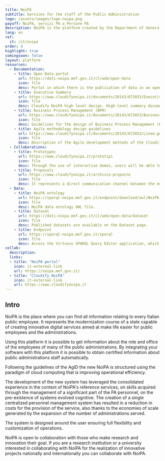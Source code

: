 ```yaml
---
title: NoiPA
subtitle: Services for the staff of the Public Administration
logo: /assets/images/logo-noipa.png
payoff: NoiPA, servizi PA a Persone PA
description: NoiPA is the platform created by the Department of General Administration of Personnel and Services (DAG) of the Ministry of Economy and Finance (MEF) for the management of PA staff. The system works every day to be alongside the Public Administrations, following step by step all aspects related to staff management.
lang: en
ref:
  it: /it/noipa
order: 4
highlight: true
comingsoon: false
layout: platform
resources:
  - Documentation:
    - title: Open Data portal
      url: https://dati-noipa.mef.gov.it/cl/web/open-data
      icon: file
      desc: Portal in which there is the publication of data in an open format, usable and reusable by all developers who are interested in it.
    - title: Executive Summary
      url: https://www.cloudifynoipa.it/documents/20143/672653/Executive-Summary---Cloudify-NoiPA-HL-Design/3f7324a5-d8da-00be-abc5-84bc7bfd405a?version=1.0
      icon: file
      desc: Cloudify NoiPA high level design. High-level summary document of the "Cloudify NoiPA" digital transformation program.
    - title: Business Process Management (BPM)
      url: https://www.cloudifynoipa.it/documents/20143/672653/Business-Process-Management-(BPM)/29137b74-d05a-842e-178f-b6b54eaf54e8?version=1.0
      icon: file
      desc: Guidelines for the design of Business Process Management (BPM). It contains the description of services and the definition of business process configuration.
    - title: Agile methodology design guidelines
      url: https://www.cloudifynoipa.it/documents/20143/672653/Linee-guida-progettazione-metodologia-Agile/ecd4f47e-582d-9ed2-c5f3-c189bb760c5f?version=1.0
      icon: file
      desc: Description of the Agile development methods of the Cloudify NoiPA project.
  - Collaborations:
    - title: Prototypes
      url: https://www.cloudifynoipa.it/prototipi
      icon: file
      desc: Through the use of interactive demos, users will be able to evaluate digital products and services, both pre and post release in production, also favoring the dissemination of new services. Furthermore, selected samples of users may be involved for the usability testing phases, with a view to co-creation of the new platform.
    - title: Proposals
      url: https://www.cloudifynoipa.it/archivio-proposte
      icon: file
      desc: It represents a direct communication channel between the end users of the service and the Administration. It allows the insertion of proposals or new requirements on issues related to the services offered by NoiPA creating a digital bridge between all the levels involved.
  - Data:
    - title: NoiPA ontology
      url: https://sparql-noipa.mef.gov.it/endpoint/download/owl/NoiPA.owl
      icon: file
      desc: NoiPA data ontology OWL file.
    - title: Dataset
      url: https://dati-noipa.mef.gov.it/cl/web/open-data/dataset
      icon: file
      desc: Published datasets are available on the Dataset page.
    - title: Endpoint
      url: https://sparql-noipa.mef.gov.it/sparql
      icon: file
      desc: Access the Virtuoso SPARQL Query Editor application, which will allow you to query the NOIPA Linked Open Data and download the required data.
collab:
  description:
  links:
  - title: "NoiPA portal"
    icon: it-external-link
    url: https://noipa.mef.gov.it/
  - title: "Cloudify NoiPA"
    icon: it-external-link
    url: https://www.cloudifynoipa.it
---
```


## Intro
NoiPA is the place where you can find all information relating to every Italian public employee.
It represents the modernization course of a state capable of creating innovative digital services aimed at
make life easier for public employees and the administrations.

Using this platform it is possible to get information about the role and office of the
employees of many of the public administrations. By integrating your software with this platform it is possible to
obtain certified information about public administrations staff automatically.

Following the guidelines of the AgID the new NoiPA is structured using the paradigm of cloud computing that is improving
operational efficiency.

The development of the new system has leveraged the consolidated experience in the context of NoiPA's reference services,
on skills acquired through the management of a significant part of the PA personnel, on the pre-existence of systems
evolved cognitive. The creation of a single centralized personnel management system has resulted in a reduction in costs
for the provision of the service, also thanks to the economies of scale generated by the expansion of the number of administrations
served.

The system is designed around the user ensuring full flexibility and customization of operations.

NoiPA is open to collaboration with those who make research and innovation their goal.
If you are a research institution or a university interested in collaborating with NoiPA for the realization of
innovative projects nationally and internationally you can collaborate with NoiPA.
